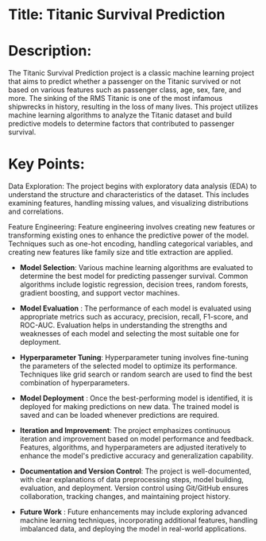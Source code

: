 
# Title: Titanic Survival Prediction

# Description:

The Titanic Survival Prediction project is a classic machine learning project that aims to predict whether a passenger on the Titanic survived or not based on various features such as passenger class, age, sex, fare, and more. The sinking of the RMS Titanic is one of the most infamous shipwrecks in history, resulting in the loss of many lives. This project utilizes machine learning algorithms to analyze the Titanic dataset and build predictive models to determine factors that contributed to passenger survival.

# Key Points:

Data Exploration: The project begins with exploratory data analysis (EDA) to understand the structure and characteristics of the dataset. This includes examining features, handling missing values, and visualizing distributions and correlations.

Feature Engineering: Feature engineering involves creating new features or transforming existing ones to enhance the predictive power of the model. Techniques such as one-hot encoding, handling categorical variables, and creating new features like family size and title extraction are applied.

* **Model Selection**: Various machine learning algorithms are evaluated to determine the best model for predicting passenger survival. Common algorithms include logistic regression, decision trees, random forests, gradient boosting, and support vector machines.

* **Model Evaluation** : The performance of each model is evaluated using appropriate metrics such as accuracy, precision, recall, F1-score, and ROC-AUC. Evaluation helps in understanding the strengths and weaknesses of each model and selecting the most suitable one for deployment.

* **Hyperparameter Tuning**: Hyperparameter tuning involves fine-tuning the parameters of the selected model to optimize its performance. Techniques like grid search or random search are used to find the best combination of hyperparameters.

* **Model Deployment** : Once the best-performing model is identified, it is deployed for making predictions on new data. The trained model is saved and can be loaded whenever predictions are required.

* **Iteration and Improvement**: The project emphasizes continuous iteration and improvement based on model performance and feedback. Features, algorithms, and hyperparameters are adjusted iteratively to enhance the model's predictive accuracy and generalization capability.

* **Documentation and Version Control**: The project is well-documented, with clear explanations of data preprocessing steps, model building, evaluation, and deployment. Version control using Git/GitHub ensures collaboration, tracking changes, and maintaining project history.

* **Future Work** : Future enhancements may include exploring advanced machine learning techniques, incorporating additional features, handling imbalanced data, and deploying the model in real-world applications.
